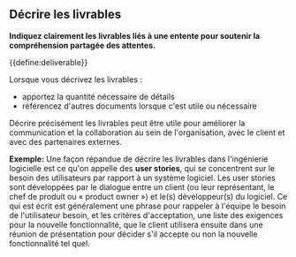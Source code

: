 ## Décrire les livrables

**Indiquez clairement les livrables liés à une entente pour soutenir la compréhension partagée des attentes.**

{{define:deliverable}}

Lorsque vous décrivez les livrables :

- apportez la quantité nécessaire de détails
- référencez d'autres documents lorsque c'est utile ou nécessaire

Décrire précisément les livrables peut être utile pour améliorer la communication et la collaboration au sein de l'organisation, avec le client et avec des partenaires externes.

**Exemple:** Une façon répandue de décrire les livrables dans l'ingénierie logicielle est ce qu'on appelle des **user stories**, qui se concentrent sur le besoin des utilisateurs par rapport à un système logiciel. Les user stories sont développées par le dialogue entre un client (ou leur représentant, le chef de produit ou « product owner ») et le(s) développeur(s) du logiciel. Ce qui est écrit est généralement une phrase pour rappeler à l'équipe le besoin de l'utilisateur besoin, et les critères d'acceptation, une liste des exigences pour la nouvelle fonctionnalité, que le client utilisera ensuite dans une réunion de présentation pour décider s'il accepte ou non la nouvelle fonctionnalité tel quel.